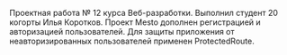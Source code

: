 Проектная работа № 12 курса Веб-разработки. Выполнил студент 20 когорты Илья Коротков. 
Проект Mesto дополнен регистрацией и авторизацией пользователей. Для защиты приложения от  
неавторизированных пользователей применен ProtectedRoute.